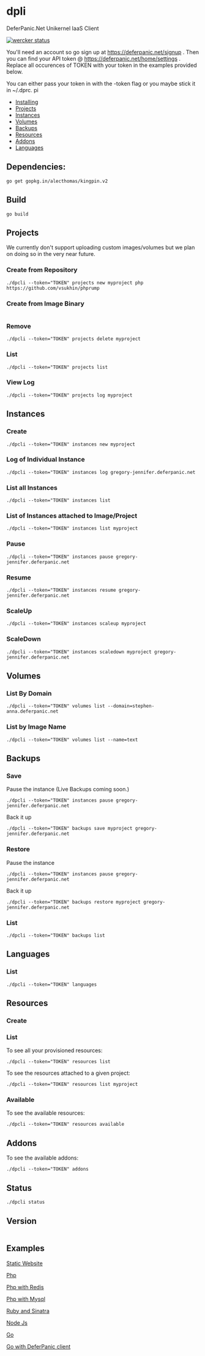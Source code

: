 # dpli
DeferPanic.Net Unikernel IaaS Client

[![wercker status](https://app.wercker.com/status/44ace461901cac92c53e919de5d7e5e2/s/master "wercker status")](https://app.wercker.com/project/bykey/44ace461901cac92c53e919de5d7e5e2)

You'll need an account so go sign up at https://deferpanic.net/signup .
Then you can find your API token @ https://deferpanic.net/home/settings
. Replace all occurences of TOKEN with your token in the examples
provided below.

You can either pass your token in with the -token flag or you maybe
stick it in ~/.dprc.
pi

- [Installing](#user-content-build)
- [Projects](#user-content-projects)
- [Instances](#user-content-instances)
- [Volumes](#user-content-volumes)
- [Backups](#user-content-backups)
- [Resources](#user-content-resources)
- [Addons](#user-content-addons)
- [Languages](#user-content-languages)
 
## Dependencies:
```
go get gopkg.in/alecthomas/kingpin.v2
```

## Build
```
go build
```

## Projects

We currently don't support uploading custom images/volumes but we plan
on doing so in the very near future.

### Create from Repository
```
./dpcli --token="TOKEN" projects new myproject php https://github.com/vsukhin/phprump
```

### Create from Image Binary
```
```

### Remove
```
./dpcli --token="TOKEN" projects delete myproject
```

### List

```
./dpcli --token="TOKEN" projects list
```

### View Log

```
./dpcli --token="TOKEN" projects log myproject
```

## Instances

### Create

```
./dpcli --token="TOKEN" instances new myproject
```

### Log of Individual Instance
```
./dpcli --token="TOKEN" instances log gregory-jennifer.deferpanic.net
```

### List all Instances

```
./dpcli --token="TOKEN" instances list
```

### List of Instances attached to Image/Project

```
./dpcli --token="TOKEN" instances list myproject
```

### Pause

```
./dpcli --token="TOKEN" instances pause gregory-jennifer.deferpanic.net
```

### Resume

```
./dpcli --token="TOKEN" instances resume gregory-jennifer.deferpanic.net
```

### ScaleUp

```
./dpcli --token="TOKEN" instances scaleup myproject
```

### ScaleDown

```
./dpcli --token="TOKEN" instances scaledown myproject gregory-jennifer.deferpanic.net
```

## Volumes

### List By Domain

```
./dpcli --token="TOKEN" volumes list --domain=stephen-anna.deferpanic.net
```

### List by Image Name

```
./dpcli --token="TOKEN" volumes list --name=text
```

## Backups

### Save

Pause the instance
(Live Backups coming soon.)
```
./dpcli --token="TOKEN" instances pause gregory-jennifer.deferpanic.net
```

Back it up
```
./dpcli --token="TOKEN" backups save myproject gregory-jennifer.deferpanic.net
```

### Restore

Pause the instance
```
./dpcli --token="TOKEN" instances pause gregory-jennifer.deferpanic.net
```

Back it up
```
./dpcli --token="TOKEN" backups restore myproject gregory-jennifer.deferpanic.net
```

### List

```
./dpcli --token="TOKEN" backups list
```

## Languages

### List

```
./dpcli --token="TOKEN" languages
```

## Resources

### Create

### List

To see all your provisioned resources:
```
./dpcli --token="TOKEN" resources list
```

To see the resources attached to a given project:
```
./dpcli --token="TOKEN" resources list myproject
```

### Available

To see the available resources:
```
./dpcli --token="TOKEN" resources available
```

## Addons

To see the available addons:
```
./dpcli --token="TOKEN" addons
```

## Status
```
./dpcli status
```

## Version
```
```


## Examples

[Static Website](https://github.com/vsukhin/html)

[Php](https://github.com/vsukhin/phprump)

[Php with Redis](https://github.com/vsukhin/phprumpredis)

[Php with Mysql](https://github.com/vsukhin/phprumpmysql)

[Ruby and Sinatra](https://github.com/vsukhin/rubysinatrarump)

[Node Js](https://github.com/vsukhin/nodejsrump)

[Go](https://github.com/vsukhin/gorump)

[Go with DeferPanic client](https://github.com/vsukhin/dpexample)

